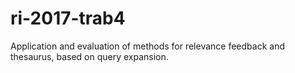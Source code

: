 # ri-2017-trab4

Application and evaluation of methods for relevance feedback and thesaurus, based on query expansion.
